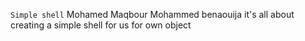 ```Simple shell```
Mohamed Maqbour
Mohammed benaouija
it's all about creating a simple shell for us for own object